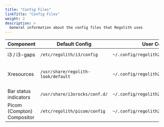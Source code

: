 ```yaml
---
title: "Config Files"
linkTitle: "Config Files"
weight: 2
description: >
  General information about the config files that Regolith uses
---
```


| **Component**              | **Default Config**                                               | **User Config**                                                                                                                              | **Notes**                                                                                                       |
| -------------------------- | ---------------------------------------------------------------- | -------------------------------------------------------------------------------------------------------------------------------------------- | --------------------------------------------------------------------------------------------------------------- |
| i3 / i3-gaps                    | `/etc/regolith/i3/config`     | `~/.config/regolith2/i3/config`           | i3 config partials live in `/usr/share/regolith/i3/config.d`                                       |
| Xresources                 | `/usr/share/regolith-look/default`   | `~/.config/regolith2/Xresources` | `~/.Xresources` is also loaded but intended for properties that may also be required in other desktop sessions. |
| Bar status indicators      | `/usr/share/i3xrocks/conf.d/` | `~/.config/regolith2/i3xrocks/conf.d`  | Each block has it's own file. Filename determines ordering.               |
| Picom (Compton) Compositor | `/etc/regolith/picom/config`                                     | `~/.config/regolith2/picom/config`                                                                                                            |     |
